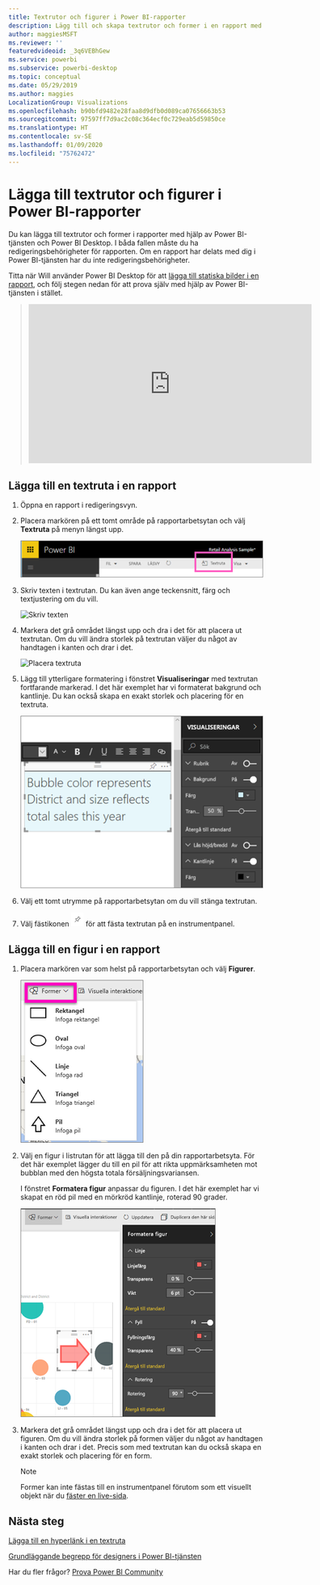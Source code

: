 ```yaml
---
title: Textrutor och figurer i Power BI-rapporter
description: Lägg till och skapa textrutor och former i en rapport med hjälp av Microsoft Power BI-tjänsten.
author: maggiesMSFT
ms.reviewer: ''
featuredvideoid: _3q6VEBhGew
ms.service: powerbi
ms.subservice: powerbi-desktop
ms.topic: conceptual
ms.date: 05/29/2019
ms.author: maggies
LocalizationGroup: Visualizations
ms.openlocfilehash: b90bfd9482e28faa8d9dfb0d089ca07656663b53
ms.sourcegitcommit: 97597ff7d9ac2c08c364ecf0c729eab5d59850ce
ms.translationtype: HT
ms.contentlocale: sv-SE
ms.lasthandoff: 01/09/2020
ms.locfileid: "75762472"
---
```

# <a name="add-text-boxes-and-shapes-to-power-bi-reports"></a>Lägga till textrutor och figurer i Power BI-rapporter
Du kan lägga till textrutor och former i rapporter med hjälp av Power BI-tjänsten och Power BI Desktop. I båda fallen måste du ha redigeringsbehörigheter för rapporten. Om en rapport har delats med dig i Power BI-tjänsten har du inte redigeringsbehörigheter. 

Titta när Will använder Power BI Desktop för att [lägga till statiska bilder i en rapport](/learn/modules/visuals-in-power-bi/12-formatting), och följ stegen nedan för att prova själv med hjälp av Power BI-tjänsten i stället.
> 
> <iframe width="560" height="315" src="https://www.youtube.com/embed/_3q6VEBhGew" frameborder="0" allowfullscreen></iframe>
> 

## <a name="add-a-text-box-to-a-report"></a>Lägga till en textruta i en rapport
1. Öppna en rapport i redigeringsvyn.

2. Placera markören på ett tomt område på rapportarbetsytan och välj **Textruta** på menyn längst upp.
   
   ![Välja textruta](media/power-bi-reports-add-text-and-shapes/pbi_textbox.png)
3. Skriv texten i textrutan. Du kan även ange teckensnitt, färg och textjustering om du vill. 
   
   ![Skriv texten](media/power-bi-reports-add-text-and-shapes/pbi_textbox2new.png)
4. Markera det grå området längst upp och dra i det för att placera ut textrutan. Om du vill ändra storlek på textrutan väljer du något av handtagen i kanten och drar i det. 
   
   ![Placera textruta](media/power-bi-reports-add-text-and-shapes/textboxsmaller.gif)

5. Lägg till ytterligare formatering i fönstret **Visualiseringar** med textrutan fortfarande markerad. I det här exemplet har vi formaterat bakgrund och kantlinje. Du kan också skapa en exakt storlek och placering för en textruta.  

   ![Formatering av textruta](media/power-bi-reports-add-text-and-shapes/power-bi-borders.png)

6. Välj ett tomt utrymme på rapportarbetsytan om du vill stänga textrutan. 

7. Välj fästikonen  ![Fästikon](media/power-bi-reports-add-text-and-shapes/pbi_pintile.png) för att fästa textrutan på en instrumentpanel. 

## <a name="add-a-shape-to-a-report"></a>Lägga till en figur i en rapport
1. Placera markören var som helst på rapportarbetsytan och välj **Figurer**.
   
   ![Välja former](media/power-bi-reports-add-text-and-shapes/power-bi-shapes.png)
2. Välj en figur i listrutan för att lägga till den på din rapportarbetsyta. För det här exemplet lägger du till en pil för att rikta uppmärksamheten mot bubblan med den högsta totala försäljningsvariansen. 
   
   I fönstret **Formatera figur** anpassar du figuren. I det här exemplet har vi skapat en röd pil med en mörkröd kantlinje, roterad 90 grader.
   
   ![Anpassa form](media/power-bi-reports-add-text-and-shapes/power-bi-arrrow.png)
3. Markera det grå området längst upp och dra i det för att placera ut figuren. Om du vill ändra storlek på formen väljer du något av handtagen i kanten och drar i det. Precis som med textrutan kan du också skapa en exakt storlek och placering för en form.

   > [!NOTE]
   > Former kan inte fästas till en instrumentpanel förutom som ett visuellt objekt när du [fäster en live-sida](service-dashboard-pin-live-tile-from-report.md). 
   > 
   > 

## <a name="next-steps"></a>Nästa steg
[Lägga till en hyperlänk i en textruta](service-add-hyperlink-to-text-box.md)

[Grundläggande begrepp för designers i Power BI-tjänsten](service-basic-concepts.md)

Har du fler frågor? [Prova Power BI Community](https://community.powerbi.com/)
